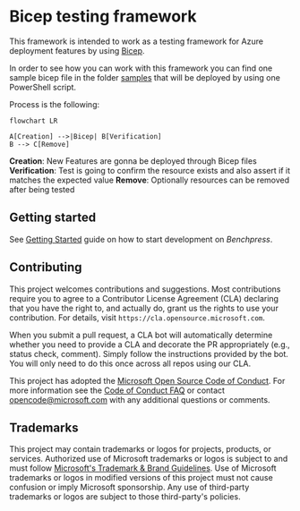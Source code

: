# Bicep testing framework

This framework is intended to work as a testing framework for Azure deployment features by using [Bicep](https://docs.microsoft.com/en-us/azure/azure-resource-manager/bicep/overview?tabs=bicep).

In order to see how you can work with this framework you can find one sample bicep file in the folder [samples](https://github.com/Azure/benchpress/tree/main/examples)
that will be deployed by using one PowerShell script.

Process is the following:

```mermaid
flowchart LR

A[Creation] -->|Bicep| B[Verification]
B --> C[Remove]
```

**Creation**: New Features are gonna be deployed through Bicep files
**Verification**: Test is going to confirm the resource exists and also assert if it matches the expected value
**Remove**: Optionally resources can be removed after being tested

## Getting started
See [Getting Started](docs/getting_started.md) guide on how to start development on *Benchpress*.

## Contributing

This project welcomes contributions and suggestions. Most contributions require you to agree to a
Contributor License Agreement (CLA) declaring that you have the right to, and actually do, grant us
the rights to use your contribution. For details, visit `https://cla.opensource.microsoft.com`.

When you submit a pull request, a CLA bot will automatically determine whether you need to provide
a CLA and decorate the PR appropriately (e.g., status check, comment). Simply follow the instructions
provided by the bot. You will only need to do this once across all repos using our CLA.

This project has adopted the [Microsoft Open Source Code of Conduct](https://opensource.microsoft.com/codeofconduct/).
For more information see the [Code of Conduct FAQ](https://opensource.microsoft.com/codeofconduct/faq/) or
contact [opencode@microsoft.com](mailto:opencode@microsoft.com) with any additional questions or comments.

## Trademarks

This project may contain trademarks or logos for projects, products, or services. Authorized use of Microsoft
trademarks or logos is subject to and must follow
[Microsoft's Trademark & Brand Guidelines](https://www.microsoft.com/en-us/legal/intellectualproperty/trademarks/usage/general).
Use of Microsoft trademarks or logos in modified versions of this project must not cause confusion or imply Microsoft sponsorship.
Any use of third-party trademarks or logos are subject to those third-party's policies.
